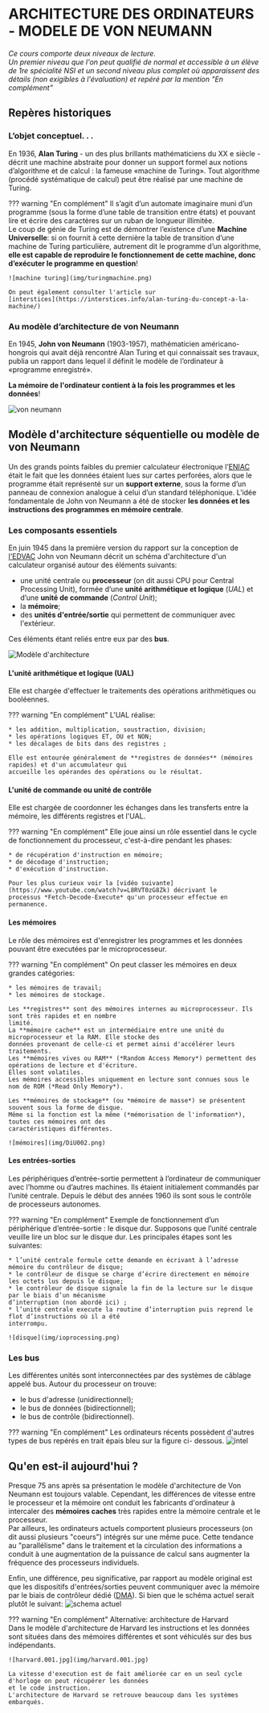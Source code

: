 ARCHITECTURE DES ORDINATEURS - MODELE DE VON NEUMANN
=======================================================

*Ce cours comporte deux niveaux de lecture.  
Un premier niveau que l'on peut qualifié de normal et accessible à un élève de 1re spécialité NSI et un second niveau plus complet où apparaissent des détails (non exigibles à l'évaluation) et repéré par la mention "En complément"*

## Repères historiques

### L’objet conceptuel. . .
En 1936, **Alan Turing** - un des plus brillants mathématiciens du XX e siècle - décrit une machine
abstraite pour donner un support formel aux notions d’algorithme et de calcul : la fameuse «machine de Turing». Tout algorithme (procédé systématique de calcul) peut être réalisé par une machine de Turing.  

??? warning "En complément"
    Il s’agit d’un automate imaginaire muni d’un programme (sous la forme d’une table de transition entre 
    états) et pouvant lire et écrire des caractères sur un ruban de longueur illimitée.  
    Le coup de génie de Turing est de démontrer l’existence d’une **Machine Universelle**: si on fournit à 
    cette dernière la table de transition d’une machine de Turing particulière, autrement dit le programme 
    d’un algorithme, **elle est capable de reproduire le fonctionnement de cette machine, donc d’exécuter le 
    programme en question**!  
    
    ![machine turing](img/turingmachine.png)
    
    On peut également consulter l'article sur 
    [interstices](https://interstices.info/alan-turing-du-concept-a-la-machine/)

### Au modèle d’architecture de von Neumann

En 1945, **John von Neumann** (1903-1957), mathématicien américano-hongrois qui avait déjà
rencontré Alan Turing et qui connaissait ses travaux, publia un rapport dans lequel il définit le
modèle de l’ordinateur à «programme enregistré».  

**La mémoire de l'ordinateur contient à la fois les programmes et les données**!  

![von neumann](img/IAS_von_Neumann.jpg)


## Modèle d'architecture séquentielle ou modèle de von Neumann

Un des grands points faibles du premier calculateur électronique l’[ENIAC](https://fr.wikipedia.org/wiki/ENIAC) était le fait que
les données étaient lues sur cartes perforées, alors que le programme était représenté sur un **support externe**, sous la forme d’un panneau de connexion analogue à celui d’un standard téléphonique.
L’idée fondamentale de John von Neumann a été de stocker **les données et les instructions des programmes en mémoire centrale**.

### Les composants essentiels
En juin 1945 dans la première version du rapport  sur la conception de [l'EDVAC](https://fr.wikipedia.org/wiki/Electronic_Discrete_Variable_Automatic_Computer)  John von Neumann décrit un schéma d'architecture d'un calculateur organisé autour des éléments suivants:  

*  une unité centrale ou **processeur** (on dit aussi CPU pour Central Processing Unit), formée d’une **unité arithmétique et logique** (*UAL*) et d’une **unité de commande** (*Control Unit*);
*  la **mémoire**;
*  des **unités d'entrée/sortie** qui permettent de communiquer avec l'extérieur.

Ces éléments étant reliés entre eux par des **bus**.  

![Modèle d'architecture](img/modele-originel2.png)

#### L'unité arithmétique et logique (UAL) 
Elle est chargée d'effectuer le traitements des opérations arithmétiques ou booléennes.

??? warning "En complément"
    L'UAL réalise:  
    
    * les addition, multiplication, soustraction, division;
    * les opérations logiques ET, OU et NON;
    * les décalages de bits dans des registres ;
    
    Elle est entourée généralement de **registres de données** (mémoires rapides) et d'un accumulateur qui 
    accueille les opérandes des opérations ou le résultat.

#### L'unité de commande  ou unité de contrôle
Elle est chargée de coordonner les échanges dans les transferts entre la mémoire, les différents registres et l'UAL.  

??? warning "En complément"
    Elle joue ainsi un rôle essentiel dans le cycle de fonctionnement du processeur, c'est-à-dire pendant les 
    phases:  
    
    * de récupération d'instruction en mémoire;
    * de décodage d'instruction;
    * d'exécution d'instruction.
    
    Pour les plus curieux voir la [vidéo suivante](https://www.youtube.com/watch?v=L8RVT0zG8Zk) décrivant le
    processus *Fetch-Decode-Execute* qu'un processeur effectue en permanence.

#### Les mémoires  
Le rôle des mémoires est d'enregistrer les programmes et les données pouvant être executées par le microprocesseur.  

??? warning "En complément"
    On peut classer les mémoires en deux grandes catégories:  
    
    * les mémoires de travail;
    * les mémoires de stockage.
    
    Les **registres** sont des mémoires internes au microprocesseur. Ils sont très rapides et en nombre 
    limité.  
    La **mémoire cache** est un intermédiaire entre une unité du microprocesseur et la RAM. Elle stocke des 
    données provenant de celle-ci et permet ainsi d'accélérer leurs traitements.  
    Les **mémoires vives ou RAM** (*Random Access Memory*) permettent des opérations de lecture et d'écriture. 
    Elles sont volatiles.  
    Les mémoires accessibles uniquement en lecture sont connues sous le nom de ROM (*Read Only Memory*).  
    
    Les **mémoires de stockage** (ou *mémoire de masse*) se présentent souvent sous la forme de disque.  
    Même si la fonction est la même (*mémorisation de l'information*), toutes ces mémoires ont des 
    caractéristiques différentes.  
    
    ![mémoires](img/DiU002.png)

#### Les entrées-sorties

Les périphériques d’entrée-sortie permettent à l’ordinateur de communiquer avec l’homme
ou d’autres machines. Ils étaient initialement commandés par l’unité centrale. Depuis le début des
années 1960 ils sont sous le contrôle de processeurs autonomes.  

??? warning "En complément"
    Exemple de fonctionnement d’un périphérique d’entrée-sortie : le disque dur. Supposons que l’unité 
    centrale veuille lire un bloc sur le disque dur. Les principales étapes sont les suivantes:  
    
    * l’unité centrale formule cette demande en écrivant à l’adresse mémoire du contrôleur de disque;
    * le contrôleur de disque se charge d’écrire directement en mémoire les octets lus depuis le disque;
    * le contrôleur de disque signale la fin de la lecture sur le disque par le biais d’un mécanisme 
    d’interruption (non abordé ici) ;
    * l’unité centrale execute la routine d’interruption puis reprend le flot d’instructions où il a été 
    interrompu.
    
    ![disque](img/ioprocessing.png)

### Les bus

Les différentes unités sont interconnectées par des systèmes de câblage appelé bus. Autour du processeur on trouve:  

  *  le bus d'adresse (unidirectionnel);
  *  le bus de données (bidirectionnel);
  *  le bus de contrôle (bidirectionnel).
  
??? warning "En complément"
    Les ordinateurs récents possèdent d'autres types de bus repérés en trait épais bleu sur la figure ci-
    dessous. 
    ![intel](img/intel.png)

## Qu'en est-il aujourd'hui ?
Presque 75 ans après sa présentation le modèle d'architecture de Von Neumann est toujours valable. 
Cependant, les différences de vitesse entre le processeur et la mémoire ont conduit les fabricants d'ordinateur à intercaler des **mémoires caches** très rapides entre la mémoire centrale et le processeur.  
Par ailleurs, les ordinateurs actuels comportent plusieurs processeurs (on dit aussi plusieurs "coeurs") intégrés sur une même puce. Cette tendance au "parallélisme" dans le traitement et la circulation des informations a conduit à une augmentation de la puissance de calcul sans augmenter la fréquence des processeurs individuels.

Enfin, une différence, peu significative, par rapport au modèle original est que les dispositifs d'entrées/sorties peuvent communiquer avec la mémoire par le biais de contrôleur dédié ([DMA](https://fr.wikipedia.org/wiki/Acc%C3%A8s_direct_%C3%A0_la_m%C3%A9moire)). Si bien que le schéma actuel serait plutôt le suivant:
![schema actuel](img/modele-actuel.png)  


??? warning "En complément"
    Alternative: architecture de Harvard  
    Dans le modèle d'architecture de Harvard les instructions et les données sont situées dans des mémoires 
    différentes et sont véhiculés sur des bus indépendants.
    
    ![harvard.001.jpg](img/harvard.001.jpg)
    
    La vitesse d'execution est de fait améliorée car en un seul cycle d'horloge on peut récupérer les données 
    et le code instruction.  
    L'architecture de Harvard se retrouve beaucoup dans les systèmes embarqués.
